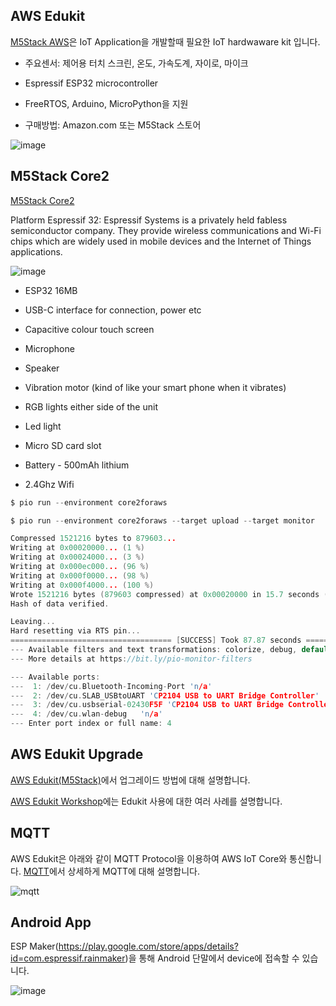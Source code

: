 ## AWS Edukit

[M5Stack AWS](https://aws.amazon.com/ko/about-aws/whats-new/2020/12/introducing-aws-iot-edukit/)은 IoT Application을 개발할때 필요한 IoT hardwaware kit 입니다. 

- 주요센서: 제어용 터치 스크린, 온도, 가속도계, 자이로, 마이크

- Espressif ESP32 microcontroller 

- FreeRTOS, Arduino, MicroPython을 지원

- 구매방법: Amazon.com 또는 M5Stack 스토어

![image](https://user-images.githubusercontent.com/52392004/169607592-5604d6c9-743f-4f55-8a30-8e4aa7b1881e.png)






## M5Stack Core2
[M5Stack Core2](https://docs.platformio.org/en/latest/boards/espressif32/m5stack-core2.html?utm_source=platformio&utm_medium=piohome)

Platform Espressif 32: Espressif Systems is a privately held fabless semiconductor company. They provide wireless communications and Wi-Fi chips which are widely used in mobile devices and the Internet of Things applications.

![image](https://user-images.githubusercontent.com/52392004/169607434-d96325e0-1cd9-432f-91eb-bc2cfbd9cf82.png)


* ESP32 16MB

* USB-C interface for connection, power etc

* Capacitive colour touch screen

* Microphone

* Speaker

* Vibration motor (kind of like your smart phone when it vibrates)

* RGB lights either side of the unit

* Led light

* Micro SD card slot

* Battery - 500mAh lithium

* 2.4Ghz Wifi


```c
$ pio run --environment core2foraws

$ pio run --environment core2foraws --target upload --target monitor

Compressed 1521216 bytes to 879603...
Writing at 0x00020000... (1 %)
Writing at 0x00024000... (3 %)
Writing at 0x000ec000... (96 %)
Writing at 0x000f0000... (98 %)
Writing at 0x000f4000... (100 %)
Wrote 1521216 bytes (879603 compressed) at 0x00020000 in 15.7 seconds (effective 777.4 kbit/s)...
Hash of data verified.

Leaving...
Hard resetting via RTS pin...
==================================== [SUCCESS] Took 87.87 seconds ====================================
--- Available filters and text transformations: colorize, debug, default, direct, esp32_exception_decoder, hexlify, log2file, nocontrol, printable, send_on_enter, time
--- More details at https://bit.ly/pio-monitor-filters

--- Available ports:
---  1: /dev/cu.Bluetooth-Incoming-Port 'n/a'
---  2: /dev/cu.SLAB_USBtoUART 'CP2104 USB to UART Bridge Controller'
---  3: /dev/cu.usbserial-02430F5F 'CP2104 USB to UART Bridge Controller'
---  4: /dev/cu.wlan-debug   'n/a'
--- Enter port index or full name: 4
```  

## AWS Edukit Upgrade

[AWS Edukit(M5Stack)](https://github.com/kyopark2014/IoT-Core-Contents/blob/main/m5stack-upgrade.md)에서 업그레이드 방법에 대해 설명합니다.

[AWS Edukit Workshop](https://edukit.workshop.aws/en/)에는 Edukit 사용에 대한 여러 사례를 설명합니다.





## MQTT

AWS Edukit은 아래와 같이 MQTT Protocol을 이용하여 AWS IoT Core와 통신합니다. [MQTT](https://github.com/kyopark2014/IoT-Core-Contents/blob/main/mqtt.md)에서 상세하게 MQTT에 대해 설명합니다.

![mqtt](https://user-images.githubusercontent.com/52392004/169608426-054b8204-94f6-4e34-af77-a57974e39a7c.png)


## Android App

ESP Maker(https://play.google.com/store/apps/details?id=com.espressif.rainmaker)을 통해 Android 단말에서 device에 접속할 수 있습니다.

![image](https://user-images.githubusercontent.com/52392004/169607992-ad91bd7c-af2b-419f-8a25-c51dd85e74e6.png)
